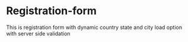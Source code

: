 # Registration-form
This is registration form with dynamic country state and city load option with server side validation
